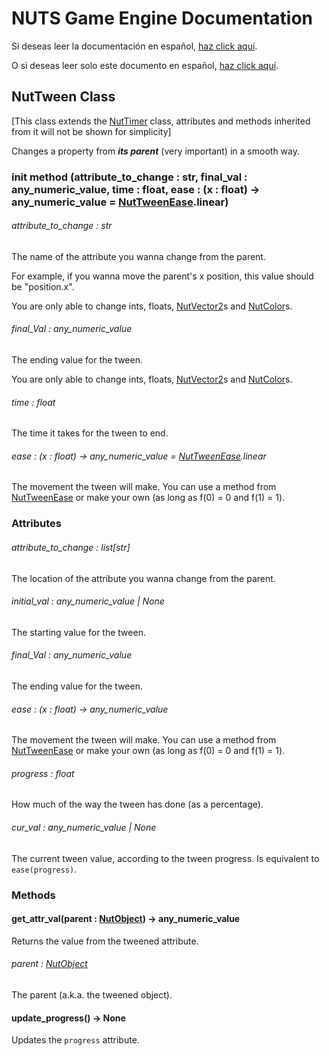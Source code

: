 # NUTS Game Engine Documentation

Si deseas leer la documentación en español, [haz click aquí](/DOCUMENTATION_Ñ/INDEX.md).

O si deseas leer solo este documento en español, [haz click aquí](/DOCUMENTATION_Ñ/FILES/NUTTWEEN.md).

## NutTween Class

[This class extends the [NutTimer](/DOCUMENTATION/FILES/NUTTIMER.md) class, attributes and methods inherited from it will not be shown for simplicity]

Changes a property from ___its parent___ (very important) in a smooth way.

### init method (attribute_to_change : str, final_val : any_numeric_value, time : float, ease : (x : float) -> any_numeric_value = [NutTweenEase](/DOCUMENTATION/FILES/NUTTWEENEASE.md).linear)

###### attribute_to_change : str

The name of the attribute you wanna change from the parent.

For example, if you wanna move the parent's x position, this value should be "position.x".

You are only able to change ints, floats, [NutVector2](/DOCUMENTATION/FILES/NUTVECTOR2.md)s and [NutColor](/DOCUMENTATION/FILES/NUTCOLOR.md)s.

###### final_Val : any_numeric_value

The ending value for the tween.

You are only able to change ints, floats, [NutVector2](/DOCUMENTATION/FILES/NUTVECTOR2.md)s and [NutColor](/DOCUMENTATION/FILES/NUTCOLOR.md)s.

###### time : float

The time it takes for the tween to end.

###### ease : (x : float) -> any_numeric_value = [NutTweenEase](/DOCUMENTATION/FILES/NUTTWEENEASE.md).linear

The movement the tween will make. You can use a method from [NutTweenEase](/DOCUMENTATION/FILES/NUTTWEENEASE.md) or make your own (as long as f(0) = 0 and f(1) = 1).

### Attributes

###### attribute_to_change : list[str]

The location of the attribute you wanna change from the parent.

###### initial_val : any_numeric_value | None

The starting value for the tween.

###### final_Val : any_numeric_value

The ending value for the tween.

###### ease : (x : float) -> any_numeric_value

The movement the tween will make. You can use a method from [NutTweenEase](/DOCUMENTATION/FILES/NUTTWEENEASE.md) or make your own (as long as f(0) = 0 and f(1) = 1).

###### progress : float

How much of the way the tween has done (as a percentage).

###### cur_val : any_numeric_value | None

The current tween value, according to the tween progress. Is equivalent to `ease(progress)`.

### Methods

#### get_attr_val(parent : [NutObject](/DOCUMENTATION/FILES/NUTOBJECT.md)) -> any_numeric_value

Returns the value from the tweened attribute.

###### parent : [NutObject](/DOCUMENTATION/FILES/NUTOBJECT.md)

The parent (a.k.a. the tweened object).

#### update_progress() -> None

Updates the `progress` attribute.